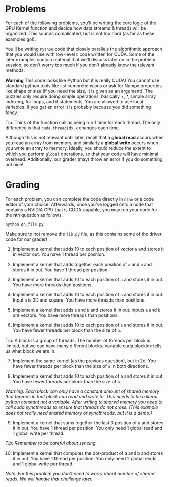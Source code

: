 # Problems

For each of the following problems, you'll be writing the core logic of the GPU Kernel function and decide how data streams & threads will be organized. This sounds complicated, but is not too hard (as far as these examples go!). 

You'll be writing ``Python`` code that closely parallels the algorithmic approach that you would use with low-level ``C`` code written for CUDA. Some of the later examples contain material that we'll discuss later on in the problem session, so don't worry too much if you don't already know the relevant methods.

**Warning** This code looks like Python but it is really CUDA! You cannot use standard python tools like list comprehensions or ask for Numpy properties like shape or size (if you need the size, it is given as an argument). The puzzles only require doing simple operations, basically +, *, simple array indexing, for loops, and if statements. You are allowed to use local variables. If you get an error it is probably because you did something fancy.

Tip: Think of the function call as being run 1 time for each thread. The only difference is that ``cuda.threadIdx.x`` changes each time.

Although this is not relevant until later, recall that a **global read** occurs when you read an array from memory, and similarly a **global write** occurs when you write an array to memory. Ideally, you should reduce the extent to which you perform ``global`` operations, so that your code will have minimal overhead. Additionally, our grader (may) throw an error if you do something not nice!

# Grading

For each problem, you can complete the code directly in ``nano`` or a code editor of your choice. Afterwards, once you've logged onto a node that contains a NVIDIA GPU that is CUDA-capable, you may run your code for the **n**th question as follows.
```
python qn_file.py
```
Make sure to not remove the ```lib.py``` file, as this contains some of the driver code for our grader!

1. Implement a kernel that adds 10 to each position of vector ``a`` and stores it in vector out. You have 1 thread per position.

2. Implement a kernel that adds together each position of ``a`` and ``b`` and stores it in out. You have 1 thread per position.

3. Implement a kernel that adds 10 to each position of ``a`` and stores it in out. You have more threads than positions.

4. Implement a kernel that adds 10 to each position of ``a`` and stores it in out. Input ``a`` is 2D and square. You have more threads than positions.

5. Implement a kernel that adds ``a`` and ``b`` and stores it in out. Inputs ``a`` and ``b`` are vectors. You have more threads than positions.

6. Implement a kernel that adds 10 to each position of ``a`` and stores it in out. You have fewer threads per block than the size of ``a``.

Tip: A block is a group of threads. The number of threads per block is limited, but we can have many different blocks. Variable cuda.blockIdx tells us what block we are in.

7. Implement the same kernel (as the previous question), but in 2d.  You have fewer threads per block than the size of ``a`` in both directions.

8. Implement a kernel that adds 10 to each position of a and stores it in out. You have fewer threads per block than the size of ``a``.

*Warning: Each block can only have a constant amount of shared memory that threads in that block can read and write to. This needs to be a literal python constant not a variable. After writing to shared memory you need to call cuda.syncthreads to ensure that threads do not cross. (This example does not really need shared memory or syncthreads, but it is a demo.)*

9. Implement a kernel that sums together the last 3 position of a and stores it in out. You have 1 thread per position. You only need 1 global read and 1 global write per thread.

*Tip: Remember to be careful about syncing.*

10. Implement a kernel that computes the dot-product of a and b and stores it in out. You have 1 thread per position. You only need 2 global reads and 1 global write per thread.

*Note: For this problem you don't need to worry about number of shared reads. We will handle that challenge later.*
